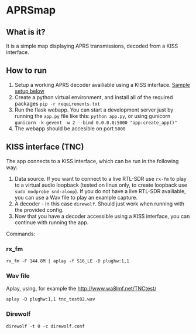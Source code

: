 # APRSmap

## What is it?
It is a simple map displaying APRS transmissions, decoded from a KISS interface.

## How to run
1. Setup a working APRS decoder availiable using a KISS interface. [Sample setup below](#kiss-interface-tnc)
2. Create a python virtual environment, and install all of the required packages `pip -r requirements.txt`
3. Run the flask webapp. You can start a development server just by running the `app.py` file like this: `python app.py`, or using gunicorn `gunicorn -k gevent -w 2 --bind 0.0.0.0:5000 "app:create_app()"`
4. The webapp should be accesible on port `5000`

## KISS interface (TNC)
The app connects to a KISS interface, which can be run in the following way:
1. Data source. If you want to connect to a live RTL-SDR use `rx-fm` to play to a virtual audio loopback (tested on linux only, to create loopback use `sudo modprobe snd-aloop`). If you do not have a live RTL-SDR availiable, you can use a Wav file to play an example capture.
2. A decoder - in this case `direwolf`. Should just work when running with the provided config.
3. Now that you have a decoder accessible using a KISS interface, you can continue with running the app.

Commands:
### rx_fm
```
rx_fm -F 144.8M | aplay -f S16_LE -D plughw:1,1
```
### Wav file
Aplay, using, for example the http://www.wa8lmf.net/TNCtest/
```
aplay -D plughw:1,1 tnc_test02.wav
```
### Direwolf
```
direwolf -t 0 -c direwolf.conf
```